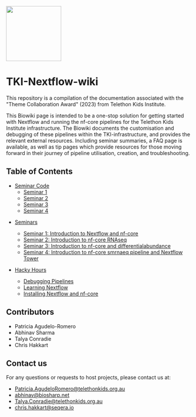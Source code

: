 <img src="https://giving.telethonkids.org.au/globalassets/media/images/type-of-image/logos/tel.svg" width="150" height="150"> 

# TKI-Nextflow-wiki
This repository is a compilation of the documentation associated with the "Theme Collaboration Award" (2023) from Telethon Kids Institute.

<!-- Scope: -->
This Biowiki page is intended to be a one-stop solution for getting started with Nextflow and running the nf-core pipelines for the Telethon Kids Institute infrastructure. The Biowiki documents the customisation and debugging of these pipelines within the TKI-infrastructure, and provides the relevant external resources. Including seminar summaries, a FAQ page is available, as well as tip pages which provide resources for those moving forward in their journey of pipeline utilisation, creation, and troubleshooting.

<!-- TKI logo alternate options -->
<!-- ![alt text](https://giving.telethonkids.org.au/globalassets/media/images/type-of-image/logos/tel.svg "Telethon Kids Institute" | width=100) -->

<!-- ![alt text][logo] -->

<!-- [logo]: https://giving.telethonkids.org.au/globalassets/media/images/type-of-image/logos/tel.svg "Telethon Kids Institute" -->

## Table of Contents

* [Seminar Code](https://github.com/TelethonKids/Nextflow-BioWiki/tree/main/SeminarCode)
    * [Seminar 1]()
    * [Seminar 2]()
    * [Seminar 3]()
    * [Seminar 4]()

<!-- 1. Question index -->
<!-- 2. FAQ sheet -->
* [Seminars](https://github.com/TelethonKids/Nextflow-BioWiki/tree/main/Seminars)

    * [Seminar 1: Introduction to Nextflow and nf-core](https://github.com/TelethonKids/Nextflow-BioWiki/blob/main/Seminars/01_Introduction.md) 
    * [Seminar 2: Introduction to nf-core RNAseq](https://github.com/TelethonKids/Nextflow-BioWiki/blob/main/Seminars/02_nf-core_and_rnaseq.md)
    * [Seminar 3: Introduction to nf-core and differentialabundance](https://github.com/TelethonKids/Nextflow-BioWiki/blob/main/Seminars/03_nf-core_and_differentialabundance.md)
    * [Seminar 4: Introduction to nf-core smrnaeq pipeline and Nextflow Tower]()
    <!-- this numbered list is appearing as roman numerals? -->
* [Hacky Hours](https://github.com/TelethonKids/Nextflow-BioWiki/tree/main/Hacky-hours)

    * [Debugging Pipelines](https://github.com/TelethonKids/Nextflow-BioWiki/tree/main/Themes/Debugging_Pipelines)
    * [Learning Nextflow](https://github.com/TelethonKids/Nextflow-BioWiki/tree/main/Themes/Learning_Nextflow)
    * [Installing Nextflow and nf-core](https://github.com/TelethonKids/Nextflow-BioWiki/blob/main/Hacky-hours/Installing_Nextflow_and_NF_Core.md)

     

## Contributors

- Patricia Agudelo-Romero
- Abhinav Sharma
- Talya Conradie
- Chris Hakkart
<!-- should I also link any internal github pages available for each contributor as well? -->


## Contact us

For any questions or requests to host projects, please contact us at:
- Patricia.AgudeloRomero@telethonkids.org.au
- abhinav@biosharp.net
- Talya.Conradie@telethonkids.org.au
- chris.hakkart@seqera.io




